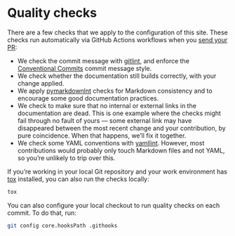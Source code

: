 # Quality checks

There are a few checks that we apply to the configuration of this site.
These checks run automatically via GitHub Actions workflows when you [send your PR](modifications.md):

* We check the commit message with [gitlint](https://jorisroovers.com/gitlint/), and enforce the [Conventional Commits](https://www.conventionalcommits.org/en/v1.0.0/) commit message style.
* We check whether the documentation still builds correctly, with your change applied.
* We apply [pymarkdownlnt](https://github.com/jackdewinter/pymarkdown) checks for Markdown consistency and to encourage some good documentation practices.
* We check to make sure that no internal or external links in the documentation are dead.
  This is one example where the checks might fail through no fault of yours — some external link may have disappeared between the most recent change and your contribution, by pure coincidence.
  When that happens, we’ll fix it together.
* We check some YAML conventions with [yamllint](https://yamllint.readthedocs.io/en/stable/).
  However, most contributions would probably only touch Markdown files and not YAML, so you’re unlikely to trip over this.

If you’re working in your local Git repository and your work environment has [tox](https://tox.wiki/en/latest/) installed, you can also run the checks locally:

```bash
tox
```

You can also configure your local checkout to run quality checks on each commit.
To do that, run:

```bash
git config core.hooksPath .githooks
```

